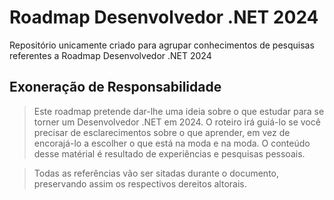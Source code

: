 # Roadmap Desenvolvedor .NET 2024
Repositório unicamente criado para agrupar conhecimentos de pesquisas referentes a Roadmap Desenvolvedor .NET 2024

## Exoneração de Responsabilidade
>Este roadmap pretende dar-lhe uma ideia sobre o que estudar para se torner um Desenvolvedor .NET em 2024. O roteiro irá guiá-lo se você precisar de esclarecimentos sobre o que aprender, em vez de encorajá-lo a escolher o que está na moda e na moda. O conteúdo desse matérial é resultado de experiências e pesquisas pessoais.

>Todas as referências vão ser sitadas durante o documento, preservando assim os respectivos dereitos altorais. 
